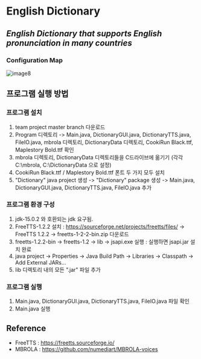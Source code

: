 # English Dictionary
## _English Dictionary that supports English pronunciation in many countries_

### Configuration Map
![image8](https://user-images.githubusercontent.com/79684170/119258692-cc194a80-bc05-11eb-9770-c7cbd8f1d5f7.png)

## 프로그램 실행 방법
### 프로그램 설치
1. team project master branch 다운로드
2. Program 디렉토리 -> Main.java, DictionaryGUI.java, DictionaryTTS.java, FileIO.java, mbrola 디렉토리, DictionaryData 디렉토리, CookiRun Black.ttf, Maplestory Bold.ttf 확인
3. mbrola 디렉토리, DictionaryData 디렉토리들을 C드라이브에 옮기기 (각각 C:\\mbrola, C:\\DictionaryData 으로 설정)
4. CookiRun Black.ttf / Maplestory Bold.ttf 폰트 두 가지 모두 설치
5. "Dictionary" java project 생성 -> "Dictionary" package 생성 -> Main.java, DictionaryGUI.java, DictionaryTTS.java, FileIO.java 추가
### 프로그램 환경 구성
1. jdk-15.0.2 와 호환되는 jdk 요구됨.
2. FreeTTS-1.2.2 설치 : https://sourceforge.net/projects/freetts/files/ -> FreeTTS 1.2.2 -> freetts-1-2-2-bin.zip 다운로드
3. freetts-1.2.2-bin -> freetts-1.2 -> lib -> jsapi.exe 실행 : 실행하면 jsapi.jar 설치 완료
4. java project -> Properties -> Java Build Path -> Libraries -> Classpath -> Add External JARs...
5. lib 디렉토리 내의 모든 ".jar" 파일 추가
### 프로그램 실행
1. Main.java, DictionaryGUI.java, DictionaryTTS.java, FileIO.java 파일 확인
2. Main.java 실행

## Reference
- FreeTTS : https://freetts.sourceforge.io/
- MBROLA : https://github.com/numediart/MBROLA-voices
